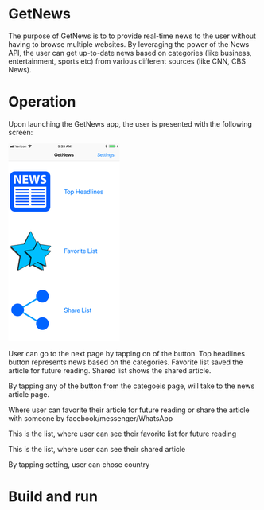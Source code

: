 # GetNews
The purpose of GetNews is to to provide real-time news to the user without having to browse multiple websites. By leveraging the power of the News API, the user can get up-to-date news based on categories (like business, entertainment, sports etc) from various different sources (like CNN, CBS News).


# Operation
Upon launching the GetNews app, the user is presented with the following screen:


![alt text](https://github.com/MohsinaRahman/GetNews/blob/master/initial_screen.png "Initial Screen")

User can go to the next page by tapping on of the button. Top headlines button represents news based on the categories. Favorite list saved the article for future reading. Shared list shows the shared article.

By tapping any of the button from the categoeis page, will take to the news article page. 

Where user can favorite their article for future reading or share the article with someone by facebook/messenger/WhatsApp

This is the list, where user can see their favorite list for future reading

This is the list, where user can see their shared article

By tapping setting, user can chose country

# Build and run




